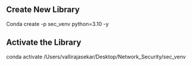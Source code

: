 ## Create New Library

Conda create -p sec_venv python=3.10 -y 

## Activate the Library 

conda activate /Users/vallirajasekar/Desktop/Network_Security/sec_venv
